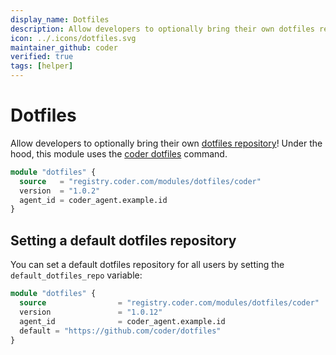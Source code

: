 ```yaml
---
display_name: Dotfiles
description: Allow developers to optionally bring their own dotfiles repository to customize their shell and IDE settings!
icon: ../.icons/dotfiles.svg
maintainer_github: coder
verified: true
tags: [helper]
---
```


# Dotfiles

Allow developers to optionally bring their own [dotfiles repository](https://dotfiles.github.io)! Under the hood, this module uses the [coder dotfiles](https://coder.com/docs/v2/latest/dotfiles) command.

```tf
module "dotfiles" {
  source   = "registry.coder.com/modules/dotfiles/coder"
  version  = "1.0.2"
  agent_id = coder_agent.example.id
}
```

## Setting a default dotfiles repository

You can set a default dotfiles repository for all users by setting the `default_dotfiles_repo` variable:

```tf
module "dotfiles" {
  source                = "registry.coder.com/modules/dotfiles/coder"
  version               = "1.0.12"
  agent_id              = coder_agent.example.id
  default = "https://github.com/coder/dotfiles"
}
```
